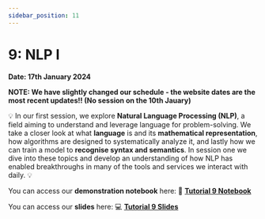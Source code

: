 ```yaml
---
sidebar_position: 11
---
```


# 9: NLP I

**Date: 17th January 2024**

**NOTE: We have slightly changed our schedule - the website dates are the most recent updates!! (No session on the 10th Jauary)**

💡 In our first session, we explore **Natural Language Processing (NLP)**, a field aiming to understand and leverage language for problem-solving. We take a closer look at what **language** is and its **mathematical representation**, how algorithms are designed to systematically analyze it, and lastly how we can train a model to **recognise syntax and semantics**. In session one we dive into these topics and develop an understanding of how NLP has enabled breakthroughs in many of the tools and services we interact with daily. 💡

You can access our **demonstration notebook** here: 📘 [**Tutorial 9 Notebook**](https://github.com/UCLAIS/ml-tutorials-season-4/tree/main/week-9)

You can access our **slides** here: 💻 [**Tutorial 9 Slides**](https://www.canva.com/design/DAF3brRiIQA/D8x0PmUwY2tYfiLSAOXcxg/edit?utm_content=DAF3brRiIQA&utm_campaign=designshare&utm_medium=link2&utm_source=sharebutton)
